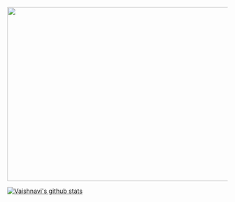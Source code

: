

<p align="left">
  <img width="650" height="400" src="https://github.com/dwvicy/dwvicy/blob/master/the%20matrix.gif">

</p>

 [![Vaishnavi's github stats](https://github-readme-stats.vercel.app/api?username=dwvicy&count_private=true&show_icons=true&theme=merko)](https://github.com/anuraghazra/github-readme-stats)






<!--
**dwvicy/dwvicy** is a ✨ _special_ ✨ repository because its `README.md` (this file) appears on your GitHub profile.

Here are some ideas to get you started:
[![Top Langs](https://github-readme-stats.vercel.app/api/top-langs/?username=dwvicy&layout=compact)](https://github.com/anuraghazra/github-readme-stats)
- 🔭 I’m currently working on ...
- 🌱 I’m currently learning ...
- 👯 I’m looking to collaborate on ...
- 🤔 I’m looking for help with ...
- 💬 Ask me about ...
- 📫 How to reach me: ...
- 😄 Pronouns: ...
- ⚡ Fun fact: ...
-->
